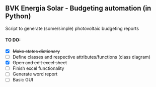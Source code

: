 ## BVK Energia Solar - Budgeting automation (in Python)

Script to generate (some/simple) photovoltaic budgeting reports

#### TO DO:
- [x] ~~Make states dictionary~~
- [ ] Define classes and respective attributes/functions (class diagram)
- [x] ~~Open and edit excel sheet~~
- [ ] Finish excel functionality
- [ ] Generate word report
- [ ] Basic GUI